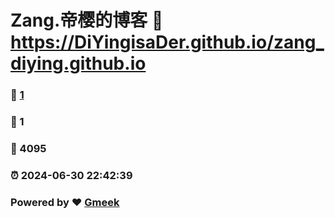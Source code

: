 # Zang.帝樱的博客 :link: https://DiYingisaDer.github.io/zang_diying.github.io 
### :page_facing_up: [1](https://DiYingisaDer.github.io/zang_diying.github.io/tag.html) 
### :speech_balloon: 1 
### :hibiscus: 4095 
### :alarm_clock: 2024-06-30 22:42:39 
### Powered by :heart: [Gmeek](https://github.com/Meekdai/Gmeek)
